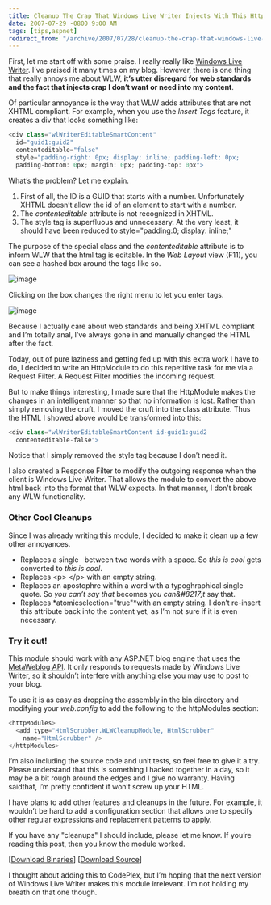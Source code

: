 ```yaml
---
title: Cleanup The Crap That Windows Live Writer Injects With This HttpModule
date: 2007-07-29 -0800 9:00 AM
tags: [tips,aspnet]
redirect_from: "/archive/2007/07/28/cleanup-the-crap-that-windows-live-writer-injects-with-this.aspx/"
---
```


First, let me start off with some praise. I really really like [Windows
Live Writer](http://windowslivewriter.spaces.live.com/ "WLW Team Blog").
I’ve praised it many times on my blog. However, there is one thing that
really annoys me about WLW, **it’s utter disregard for web standards and
the fact that injects crap I don’t want or need into my content**.

Of particular annoyance is the way that WLW adds attributes that are not
XHTML compliant. For example, when you use the *Insert Tags* feature, it
creates a div that looks something like:

```csharp
<div class="wlWriterEditableSmartContent" 
  id="guid1:guid2" 
  contenteditable="false" 
  style="padding-right: 0px; display: inline; padding-left: 0px; 
  padding-bottom: 0px; margin: 0px; padding-top: 0px">
```

What’s the problem? Let me explain. 

1.  First of all, the ID is a GUID that starts with a number.
    Unfortunately XHTML doesn’t allow the id of an element to start with
    a number.
2.  The *contenteditable* attribute is not recognized in XHTML.
3.  The style tag is superfluous and unnecessary. At the very least, it
    should have been reduced to style="padding:0; display: inline;"

The purpose of the special class and the *contenteditable* attribute is
to inform WLW that the html tag is editable. In the *Web Layout* view
(F11), you can see a hashed box around the tags like so.

![image](https://haacked.com/images/haacked_com/WindowsLiveWriter/CleanupAfterWindowsLiveWriterWithThisHtt_1348B/image_2.png)

Clicking on the box changes the right menu to let you enter tags.

![image](https://haacked.com/images/haacked_com/WindowsLiveWriter/CleanupAfterWindowsLiveWriterWithThisHtt_1348B/image1.png)

Because I actually care about web standards and being XHTML compliant
and I’m totally anal, I’ve always gone in and manually changed the HTML
after the fact.

Today, out of pure laziness and getting fed up with this extra work I
have to do, I decided to write an HttpModule to do this repetitive task
for me via a Request Filter. A Request Filter modifies the incoming
request.

But to make things interesting, I made sure that the HttpModule makes
the changes in an intelligent manner so that no information is lost.
Rather than simply removing the cruft, I moved the cruft into the class
attribute. Thus the HTML I showed above would be transformed into this:

```csharp
<div class="wlWriterEditableSmartContent id-guid1:guid2 
  contenteditable-false">
```

Notice that I simply removed the style tag because I don’t need it.

I also created a Response Filter to modify the outgoing response when
the client is Windows Live Writer. That allows the module to convert the
above html back into the format that WLW expects. In that manner, I
don’t break any WLW functionality.

### Other Cool Cleanups

Since I was already writing this module, I decided to make it clean up a
few other annoyances.

-   Replaces a single &nbsp; between two words with a space. So
    *this&nbsp;is&nbsp;cool* gets converted to *this is cool*.
-   Replaces \<p\>&nbsp;\</p\> with an empty string.
-   Replaces an apostophre within a word with a typoghraphical single
    quote. So *you can’t say that* becomes *you can&\#8217;t* say that.
-   Replaces *atomicselection="true"*with an empty string. I don’t
    re-insert this attribute back into the content yet, as I’m not sure
    if it is even necessary.

### Try it out!

This module should work with any ASP.NET blog engine that uses the
[MetaWeblog
API](http://www.xmlrpc.com/metaWeblogApi "RFC: MetaWeblog API"). It only
responds to requests made by Windows Live Writer, so it shouldn’t
interfere with anything else you may use to post to your blog.

To use it is as easy as dropping the assembly in the bin directory and
modifying your *web.config* to add the following to the httpModules
section:

```csharp
<httpModules>
  <add type="HtmlScrubber.WLWCleanupModule, HtmlScrubber" 
    name="HtmlScrubber" />
</httpModules>
```

I’m also including the source code and unit tests, so feel free to give
it a try. Please understand that this is something I hacked together in
a day, so it may be a bit rough around the edges and I give no warranty.
Having saidthat, I’m pretty confident it won’t screw up your HTML.

I have plans to add other features and cleanups in the future. For
example, it wouldn’t be hard to add a configuration section that allows
one to specify other regular expressions and replacement patterns to
apply.

If you have any "cleanups" I should include, please let me know. If
you’re reading this post, then you know the module worked.

[[Download
Binaries](https://haacked.com/code/Haacked-Html-Scrubber.zip "Download Binaries")]
[[Download
Source](https://haacked.com/code/Haacked-HtmlScrubber-SOURCE.zip "Html Scrubber Source Code")]

I thought about adding this to CodePlex, but I’m hoping that the next
version of Windows Live Writer makes this module irrelevant. I’m not
holding my breath on that one though.

